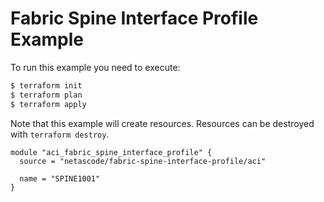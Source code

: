 <!-- BEGIN_TF_DOCS -->
# Fabric Spine Interface Profile Example

To run this example you need to execute:

```bash
$ terraform init
$ terraform plan
$ terraform apply
```

Note that this example will create resources. Resources can be destroyed with `terraform destroy`.

```hcl
module "aci_fabric_spine_interface_profile" {
  source = "netascode/fabric-spine-interface-profile/aci"

  name = "SPINE1001"
}

```
<!-- END_TF_DOCS -->